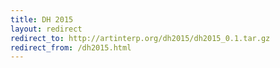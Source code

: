 ```yaml
---
title: DH 2015
layout: redirect
redirect_to: http://artinterp.org/dh2015/dh2015_0.1.tar.gz
redirect_from: /dh2015.html
---
```

